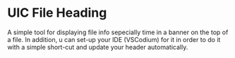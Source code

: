 # UIC File Heading
A simple tool for displaying file info sepecially time in a banner on the top of a file. In addition, u can set-up your IDE (VSCodium) for it in order to do it with a simple short-cut and update your header automatically.
